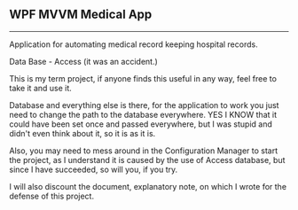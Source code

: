 ## WPF MVVM Medical App 
---
Application for automating medical record keeping hospital records. 

Data Base - Access (it was an accident.)


This is my term project, if anyone finds this useful in any way, feel free to take it and use it. 


Database and everything else is there, for the application to work you just need to change the path to the database everywhere. YES I KNOW that it could have been set once and passed everywhere, but I was stupid and didn't even think about it, so it is as it is. 


Also, you may need to mess around in the Configuration Manager to start the project, as I understand it is caused by the use of Access database, but since I have succeeded, so will you, if you try. 

I will also discount the document, explanatory note, on which I wrote for the defense of this project. 
